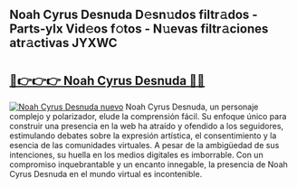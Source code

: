 ## Noah Cyrus Desnuda D𝚎sn𝚞dos filtr𝚊dos - Parts-yIx Vid𝚎os f𝚘tos - N𝚞evas filtr𝚊ciones atr𝚊ctivas JYXWC

# <h2><a href="http://mb61yzw.tromn.icu/?c=Noah+Cyrus+Desnuda">🔗👉👉👉 Noah Cyrus Desnuda 🔗🔗</a></h2>

[![Noah Cyrus Desnuda nuevo](https://i.imgur.com/pEAQMta.gif)](http://mb61yzw.tromn.icu/?c=Noah+Cyrus+Desnuda)
Noah Cyrus Desnuda, un personaje complejo y polarizador, elude la comprensión fácil. Su enfoque único para construir una presencia en la web ha atraído y ofendido a los seguidores, estimulando debates sobre la expresión artística, el consentimiento y la esencia de las comunidades virtuales. A pesar de la ambigüedad de sus intenciones, su huella en los medios digitales es imborrable. Con un compromiso inquebrantable y un encanto innegable, la presencia de Noah Cyrus Desnuda en el mundo virtual es incontenible.
